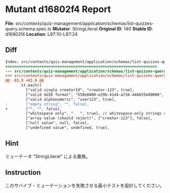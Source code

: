 # Mutant d16802f4 Report

**File**: src/contexts/quiz-management/application/schemas/list-quizzes-query.schema.spec.ts
**Mutator**: StringLiteral
**Original ID**: 140
**Stable ID**: d16802f4
**Location**: L87:10–L87:24

## Diff

```diff
Index: src/contexts/quiz-management/application/schemas/list-quizzes-query.schema.spec.ts
===================================================================
--- src/contexts/quiz-management/application/schemas/list-quizzes-query.schema.spec.ts	original
+++ src/contexts/quiz-management/application/schemas/list-quizzes-query.schema.spec.ts	mutated #140
@@ -83,9 +83,9 @@
       it.each([
         ["valid single creatorId", "creator-123", true],
         ["valid UUID format", "550e8400-e29b-41d4-a716-446655440000", true],
         ["valid alphanumeric", "user123", true],
-        ["empty string", "", false],
+        ["", "", false],
         ["whitespace only", "   ", true], // whitespace-only strings are valid (length > 0)
         ["array value (should reject)", ["creator-123"], false],
         ["null value", null, false],
         ["undefined value", undefined, true],
```

## Hint

ミューテータ "StringLiteral" による置換。

## Instruction

このサバイブ・ミューテーションを失敗させる最小テストを設計してください。
